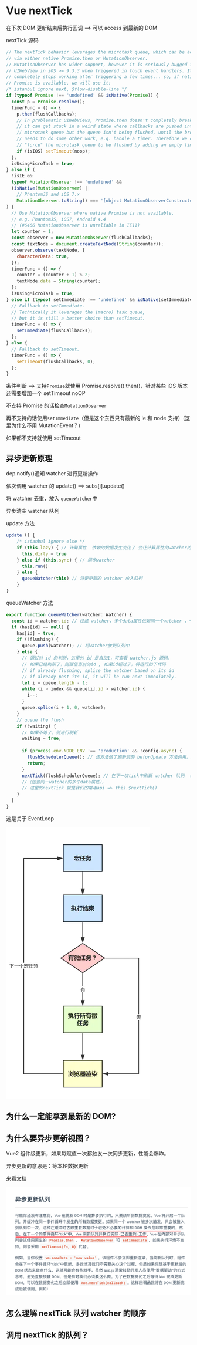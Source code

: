# Vue nextTick

在下次 DOM 更新结束后执行回调 ==> 可以 access 到最新的 DOM

nextTick 源码

```js
// The nextTick behavior leverages the microtask queue, which can be accessed
// via either native Promise.then or MutationObserver.
// MutationObserver has wider support, however it is seriously bugged in
// UIWebView in iOS >= 9.3.3 when triggered in touch event handlers. It
// completely stops working after triggering a few times... so, if native
// Promise is available, we will use it:
/* istanbul ignore next, $flow-disable-line */
if (typeof Promise !== 'undefined' && isNative(Promise)) {
  const p = Promise.resolve();
  timerFunc = () => {
    p.then(flushCallbacks);
    // In problematic UIWebViews, Promise.then doesn't completely break, but
    // it can get stuck in a weird state where callbacks are pushed into the
    // microtask queue but the queue isn't being flushed, until the browser
    // needs to do some other work, e.g. handle a timer. Therefore we can
    // "force" the microtask queue to be flushed by adding an empty timer.
    if (isIOS) setTimeout(noop);
  };
  isUsingMicroTask = true;
} else if (
  !isIE &&
  typeof MutationObserver !== 'undefined' &&
  (isNative(MutationObserver) ||
    // PhantomJS and iOS 7.x
    MutationObserver.toString() === '[object MutationObserverConstructor]')
) {
  // Use MutationObserver where native Promise is not available,
  // e.g. PhantomJS, iOS7, Android 4.4
  // (#6466 MutationObserver is unreliable in IE11)
  let counter = 1;
  const observer = new MutationObserver(flushCallbacks);
  const textNode = document.createTextNode(String(counter));
  observer.observe(textNode, {
    characterData: true,
  });
  timerFunc = () => {
    counter = (counter + 1) % 2;
    textNode.data = String(counter);
  };
  isUsingMicroTask = true;
} else if (typeof setImmediate !== 'undefined' && isNative(setImmediate)) {
  // Fallback to setImmediate.
  // Technically it leverages the (macro) task queue,
  // but it is still a better choice than setTimeout.
  timerFunc = () => {
    setImmediate(flushCallbacks);
  };
} else {
  // Fallback to setTimeout.
  timerFunc = () => {
    setTimeout(flushCallbacks, 0);
  };
}
```

条件判断 ==> 支持`Promise`就使用 Promise.resolve().then()，针对某些 iOS 版本还需要增加一个 setTimeout noOP

不支持 Promise 的话检查`MutationObserver`

再不支持的话使用`setImmediate`（但是这个东西只有最新的 ie 和 node 支持）(这里为什么不用 MutationEvent？)

如果都不支持就使用 setTimeout

## 异步更新原理

dep.notify()通知 watcher 进行更新操作

依次调用 watcher 的 update() ==> subs[i].update()

将 watcher 去重，放入 `queueWatcher`中

异步清空 watcher 队列

update 方法

```js
update () {
    /* istanbul ignore else */
    if (this.lazy) { // 计算属性  依赖的数据发生变化了 会让计算属性的watcher的dirty变成true
      this.dirty = true
    } else if (this.sync) { // 同步watcher
      this.run()
    } else {
      queueWatcher(this) // 将要更新的 watcher 放入队列
    }
}
```

queueWatcher 方法

```js
export function queueWatcher(watcher: Watcher) {
  const id = watcher.id; // 过滤 watcher，多个data属性依赖同一个watcher ，一个组件只有一个watcher
  if (has[id] == null) {
    has[id] = true;
    if (!flushing) {
      queue.push(watcher); // 将watcher放到队列中
    } else {
      // 通过对 id 的判断，这里的 id 是自加1，可查看 watcher.js 源码，
      // 如果已经刷新了，则赋值当前的id , 如果id超过了，将运行如下代码
      // if already flushing, splice the watcher based on its id
      // if already past its id, it will be run next immediately.
      let i = queue.length - 1;
      while (i > index && queue[i].id > watcher.id) {
        i--;
      }
      queue.splice(i + 1, 0, watcher);
    }
    // queue the flush
    if (!waiting) {
      // 如果不等了，则进行刷新
      waiting = true;

      if (process.env.NODE_ENV !== 'production' && !config.async) {
        flushSchedulerQueue(); // 该方法做了刷新前的 beforUpdate 方法调用，然后 watcher.run()
        return;
      }
      nextTick(flushSchedulerQueue); // 在下一次tick中刷新 watcher 队列 （借用nextTick）
      //（包含同一watcher的多个data属性），
      // 这里的nextTick 就是我们的常用api => this.$nextTick()
    }
  }
}
```

这是关于 EventLoop

![](https://raw.githubusercontent.com/AaronKwong929/pictures/master/20210820211323.png)

## 为什么一定能拿到最新的 DOM?

## 为什么要异步更新视图？

Vue2 组件级更新，如果每赋值一次都触发一次同步更新，性能会爆炸。

异步更新的意思是：等本轮数据更新

来看文档

![](https://raw.githubusercontent.com/AaronKwong929/pictures/master/20210820223700.png)

## 怎么理解 nextTick 队列 watcher 的顺序

## 调用 nextTick 的队列？
